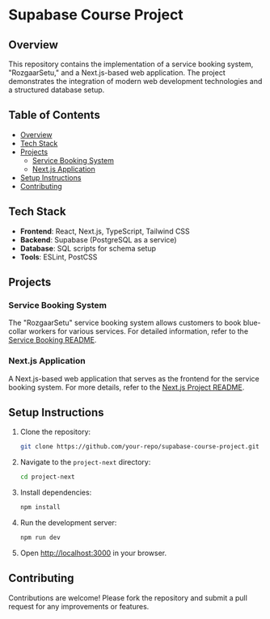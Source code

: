 # Supabase Course Project

## Overview

This repository contains the implementation of a service booking system, "RozgaarSetu," and a Next.js-based web application. The project demonstrates the integration of modern web development technologies and a structured database setup.

## Table of Contents

- [Overview](#overview)
- [Tech Stack](#tech-stack)
- [Projects](#projects)
  - [Service Booking System](#service-booking-system)
  - [Next.js Application](#nextjs-application)
- [Setup Instructions](#setup-instructions)
- [Contributing](#contributing)

## Tech Stack

- **Frontend**: React, Next.js, TypeScript, Tailwind CSS
- **Backend**: Supabase (PostgreSQL as a service)
- **Database**: SQL scripts for schema setup
- **Tools**: ESLint, PostCSS

## Projects

### Service Booking System

The "RozgaarSetu" service booking system allows customers to book blue-collar workers for various services. For detailed information, refer to the [Service Booking README](./SERVICE_BOOKING_README.md).

### Next.js Application

A Next.js-based web application that serves as the frontend for the service booking system. For more details, refer to the [Next.js Project README](./project-next/README.md).

## Setup Instructions

1. Clone the repository:
   ```bash
   git clone https://github.com/your-repo/supabase-course-project.git
   ```
2. Navigate to the `project-next` directory:
   ```bash
   cd project-next
   ```
3. Install dependencies:
   ```bash
   npm install
   ```
4. Run the development server:
   ```bash
   npm run dev
   ```
5. Open [http://localhost:3000](http://localhost:3000) in your browser.

## Contributing

Contributions are welcome! Please fork the repository and submit a pull request for any improvements or features.

